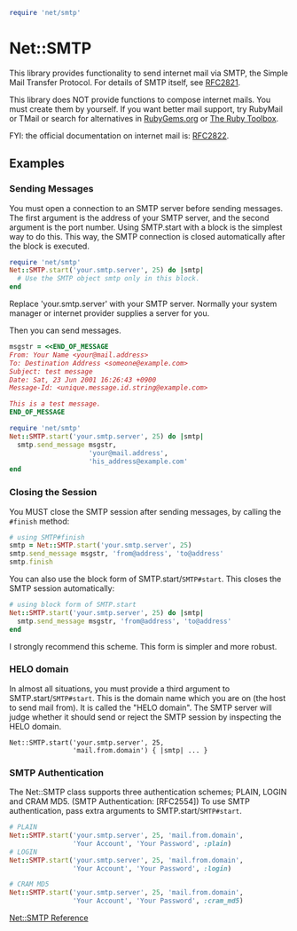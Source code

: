 
```ruby
require 'net/smtp'
```

# Net::SMTP

This library provides functionality to send internet mail via SMTP, the
Simple Mail Transfer Protocol. For details of SMTP itself, see
[RFC2821](http://www.ietf.org/rfc/rfc2821.txt).

This library does NOT provide functions to compose internet mails. You
must create them by yourself. If you want better mail support, try
RubyMail or TMail or search for alternatives in
[RubyGems.org](https://rubygems.org/) or [The Ruby
Toolbox](https://www.ruby-toolbox.com/).

FYI: the official documentation on internet mail is:
[RFC2822](http://www.ietf.org/rfc/rfc2822.txt).

## Examples

### Sending Messages

You must open a connection to an SMTP server before sending messages.
The first argument is the address of your SMTP server, and the second
argument is the port number. Using SMTP.start with a block is the
simplest way to do this. This way, the SMTP connection is closed
automatically after the block is executed.


```ruby
require 'net/smtp'
Net::SMTP.start('your.smtp.server', 25) do |smtp|
  # Use the SMTP object smtp only in this block.
end
```

Replace 'your.smtp.server' with your SMTP server. Normally your system
manager or internet provider supplies a server for you.

Then you can send messages.


```ruby
msgstr = <<END_OF_MESSAGE
From: Your Name <your@mail.address>
To: Destination Address <someone@example.com>
Subject: test message
Date: Sat, 23 Jun 2001 16:26:43 +0900
Message-Id: <unique.message.id.string@example.com>

This is a test message.
END_OF_MESSAGE

require 'net/smtp'
Net::SMTP.start('your.smtp.server', 25) do |smtp|
  smtp.send_message msgstr,
                    'your@mail.address',
                    'his_address@example.com'
end
```

### Closing the Session

You MUST close the SMTP session after sending messages, by calling the
`#finish` method:


```ruby
# using SMTP#finish
smtp = Net::SMTP.start('your.smtp.server', 25)
smtp.send_message msgstr, 'from@address', 'to@address'
smtp.finish
```

You can also use the block form of SMTP.start/`SMTP#start`. This closes
the SMTP session automatically:


```ruby
# using block form of SMTP.start
Net::SMTP.start('your.smtp.server', 25) do |smtp|
  smtp.send_message msgstr, 'from@address', 'to@address'
end
```

I strongly recommend this scheme. This form is simpler and more robust.

### HELO domain

In almost all situations, you must provide a third argument to
SMTP.start/`SMTP#start`. This is the domain name which you are on (the
host to send mail from). It is called the "HELO domain". The SMTP server
will judge whether it should send or reject the SMTP session by
inspecting the HELO domain.


```
Net::SMTP.start('your.smtp.server', 25,
                'mail.from.domain') { |smtp| ... }
```

### SMTP Authentication

The Net::SMTP class supports three authentication schemes; PLAIN, LOGIN
and CRAM MD5. (SMTP Authentication: \[RFC2554\]) To use SMTP
authentication, pass extra arguments to SMTP.start/`SMTP#start`.


```ruby
# PLAIN
Net::SMTP.start('your.smtp.server', 25, 'mail.from.domain',
                'Your Account', 'Your Password', :plain)
# LOGIN
Net::SMTP.start('your.smtp.server', 25, 'mail.from.domain',
                'Your Account', 'Your Password', :login)

# CRAM MD5
Net::SMTP.start('your.smtp.server', 25, 'mail.from.domain',
                'Your Account', 'Your Password', :cram_md5)
```

[Net::SMTP
Reference](https://ruby-doc.org/stdlib-2.5.0/libdoc/net/smtp/rdoc/Net::SMTP.html)


